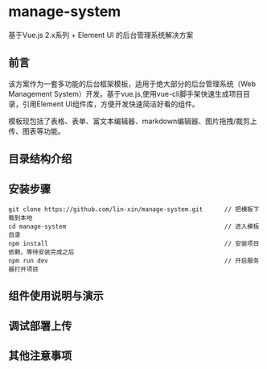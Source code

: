 # manage-system #
基于Vue.js 2.x系列 + Element UI 的后台管理系统解决方案


## 前言 ##
该方案作为一套多功能的后台框架模板，适用于绝大部分的后台管理系统（Web Management System）开发。基于vue.js,使用vue-cli脚手架快速生成项目目录，引用Element UI组件库，方便开发快速简洁好看的组件。

模板现包括了表格、表单、富文本编辑器、markdown编辑器、图片拖拽/裁剪上传、图表等功能。



## 目录结构介绍 ##

## 安装步骤 ##

	git clone https://github.com/lin-xin/manage-system.git		// 把模板下载到本地
	cd manage-system											// 进入模板目录
	npm install													// 安装项目依赖，等待安装完成之后
	npm run dev													// 开启服务器打开项目

## 组件使用说明与演示 ##

## 调试部署上传 ##

## 其他注意事项 ##

